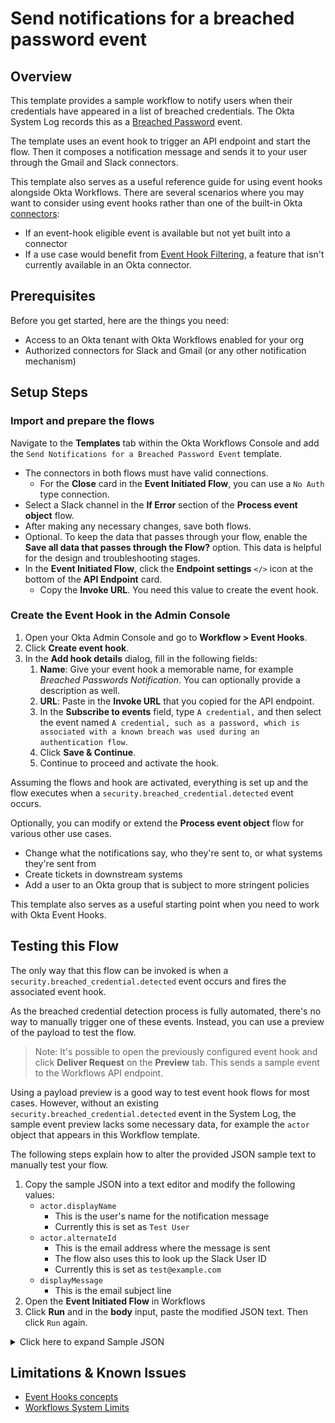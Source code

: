 # Send notifications for a breached password event

## Overview

This template provides a sample workflow to notify users when their credentials have appeared in a list of breached credentials. The Okta System Log records this as a [Breached Password](https://help.okta.com/oie/en-us/content/topics/security/breached-password-protection/about-breached-password-protection.htm) event.

The template uses an event hook to trigger an API endpoint and start the flow. Then it composes a notification message and sends it to your user through the Gmail and Slack connectors.

This template also serves as a useful reference guide for using event hooks alongside Okta Workflows. There are several scenarios where you may want to consider using event hooks rather than one of the built-in Okta [connectors](https://help.okta.com/wf/en-us/content/topics/workflows/connector-reference/connector-reference.htm):

- If an event-hook eligible event is available but not yet built into a connector
- If a use case would benefit from [Event Hook Filtering](https://iamse.blog/2022/07/12/event-hook-filtering-and-okta-workflows/), a feature that isn't currently available in an Okta connector.

## Prerequisites

Before you get started, here are the things you need:

- Access to an Okta tenant with Okta Workflows enabled for your org
- Authorized connectors for Slack and Gmail (or any other notification mechanism)

## Setup Steps

### Import and prepare the flows

Navigate to the **Templates** tab within the Okta Workflows Console and add the `Send Notifications for a Breached Password Event` template.

- The connectors in both flows must have valid connections.
  - For the **Close** card in the **Event Initiated Flow**, you can use a `No Auth` type connection.
- Select a Slack channel in the **If Error** section of the **Process event object** flow.
- After making any necessary changes, save both flows.
- Optional. To keep the data that passes through your flow, enable the **Save all data that passes through the Flow?** option. This data is helpful for the design and troubleshooting stages.
- In the **Event Initiated Flow**, click the **Endpoint settings** `</>` icon at the bottom of the **API Endpoint** card.
  - Copy the **Invoke URL**. You need this value to create the event hook.

### Create the Event Hook in the Admin Console

1. Open your Okta Admin Console and go to **Workflow > Event Hooks**.
1. Click **Create event hook**.
1. In the **Add hook details** dialog, fill in the following fields:
    1. **Name**: Give your event hook a memorable name, for example *Breached Passwords Notification*. You can optionally provide a description as well.
    1. **URL**: Paste in the **Invoke URL** that you copied for the API endpoint.
    1. In the **Subscribe to events** field, type `A credential,` and then select the event named `A credential, such as a password, which is associated with a known breach was used during an authentication flow`.
    1. Click **Save & Continue**.
    1. Continue to proceed and activate the hook.

Assuming the flows and hook are activated, everything is set up and the flow executes when a `security.breached_credential.detected` event occurs.

Optionally, you can modify or extend the **Process event object** flow for various other use cases.

- Change what the notifications say, who they're sent to, or what systems they're sent from
- Create tickets in downstream systems
- Add a user to an Okta group that is subject to more stringent policies

This template also serves as a useful starting point when you need to work with Okta Event Hooks.

## Testing this Flow

The only way that this flow can be invoked is when a `security.breached_credential.detected` event occurs and fires the associated event hook.

As the breached credential detection process is fully automated, there's no way to manually trigger one of these events. Instead, you can use a preview of the payload to test the flow.

> Note: It's possible to open the previously configured event hook and click **Deliver Request** on the **Preview** tab. This sends a sample event to the Workflows API endpoint.

Using a payload preview is a good way to test event hook flows for most cases. However, without an existing `security.breached_credential.detected` event in the System Log, the sample event preview lacks some necessary data, for example the `actor` object that appears in this Workflow template.

The following steps explain how to alter the provided JSON sample text to manually test your flow.

1. Copy the sample JSON into a text editor and modify the following values:
    - `actor.displayName`
        - This is the user's name for the notification message
        - Currently this is set as `Test User`
    - `actor.alternateId`
        - This is the email address where the message is sent 
        - The flow also uses this to look up the Slack User ID
        - Currently this is set as `test@example.com`
    - `displayMessage` 
        - This is the email subject line
1. Open the **Event Initiated Flow** in Workflows
1. Click **Run** and in the **body** input, paste the modified JSON text. Then click `Run` again.

<details>
<summary>Click here to expand Sample JSON</summary>

    {
        "eventType": "com.okta.event_hook",
        "eventTypeVersion": "1.0",
        "cloudEventsVersion": "0.1",
        "source": "https://vl2.okta1.com/api/v1/eventHooks/example",
        "eventId": "example",
        "data": {
            "events": [
                {
                    "uuid": "exampleID1234",
                    "published": "2024-06-17T22:00:56.423Z",
                    "eventType": "security.breached_credential.detected",
                    "version": "0",
                    "displayMessage": "test@example.com - Credential set matches to known compromised credentials.",
                    "severity": "WARN",
                    "client": {
                        "userAgent": {
                            "rawUserAgent": "Mozilla/5.0 (Macintosh; Intel Mac OS X 10_15_7) AppleWebKit/537.36 (KHTML, like Gecko) Chrome/125.0.0.0 Safari/537.36",
                            "os": "Mac OS X",
                            "browser": "CHROME"
                        },
                        "zone": "null",
                        "device": "Computer",
                        "id": null,
                        "ipAddress": "555.555.55.5",
                        "geographicalContext": {
                            "city": null,
                            "state": null,
                            "country": null,
                            "postalCode": null,
                            "geolocation": {
                                "lat": 55.55,
                                "lon": -111.55
                            }
                        },
                        "ipChain": [
                            {
                                "ip": "555.555.55.5",
                                "geographicalContext": {
                                    "city": null,
                                    "state": null,
                                    "country": null,
                                    "postalCode": null,
                                    "geolocation": {
                                        "lat": 55.55,
                                        "lon": -111.55
                                    }
                                },
                                "version": "V4",
                                "source": null
                            }
                        ]
                    },
                    "device": null,
                    "actor": {
                        "id": "exampleOktaID12345",
                        "type": "User",
                        "alternateId": "test@example.com",
                        "displayName": "Test User",
                        "detailEntry": null
                    },
                    "outcome": {
                        "result": "SUCCESS",
                        "reason": null
                    },
                    "target": [
                        {
                            "id": "exampleID1234",
                            "type": "AuthenticatorEnrollment",
                            "alternateId": "unknown",
                            "displayName": "Password",
                            "detailEntry": null
                        }
                    ],
                    "transaction": {
                        "type": "WEB",
                        "id": "exampleID1234",
                        "detail": {}
                    },
                    "debugContext": {
                        "debugData": {
                            "authnRequestId": "exampleID1234",
                            "deviceFingerprint": "exampleFingerprint1234",
                            "behaviors": "{New Geo-Location=UNKNOWN, New Device=UNKNOWN, New IP=UNKNOWN, New State=BAD_REQUEST, New Country=BAD_REQUEST, Velocity=UNKNOWN, New City=BAD_REQUEST}",
                            "requestId": "exampleID1234",
                            "dtHash": "exampleHash1234",
                            "risk": "{reasons=Anomalous Location, Anomalous Device, level=HIGH}",
                            "requestUri": "/idp/idx/challenge/answer",
                            "targetEventHookIds": "exampleID1234",
                            "url": "/idp/idx/challenge/answer?"
                        }
                    },
                    "legacyEventType": null,
                    "authenticationContext": {
                        "authenticationProvider": null,
                        "credentialProvider": null,
                        "credentialType": null,
                        "issuer": null,
                        "authenticationStep": 0,
                        "rootSessionId": "exampleID1234",
                        "externalSessionId": "exampleID1234",
                        "authenticatorContext": null,
                        "interface": null
                    },
                    "securityContext": {
                        "asNumber": null,
                        "asOrg": null,
                        "isp": null,
                        "domain": null,
                        "isProxy": null
                    },
                    "insertionTimestamp": null
                }
            ]
        },
        "eventTime": "2024-06-17T22:01:21.809026Z",
        "contentType": "application/json"
    }
</details>

## Limitations & Known Issues

- [Event Hooks concepts](https://developer.okta.com/docs/concepts/event-hooks/)
- [Workflows System Limits](https://help.okta.com/wf/en-us/content/topics/workflows/workflows-system-limits.htm)